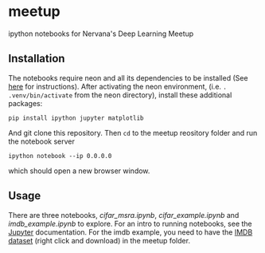 # meetup
ipython notebooks for Nervana's Deep Learning Meetup

## Installation

The notebooks require neon and all its dependencies to be installed (See [here](http://neon.nervanasys.com/docs/latest/user_guide.html#installation) for instructions). After activating the neon environment, (i.e. `. .venv/bin/activate` from the neon directory), install these additional packages:

`pip install ipython jupyter matplotlib`

And git clone this repository. Then `cd` to the meetup reository folder and run the notebook server

`ipython notebook --ip 0.0.0.0`

which should open a new browser window. 

## Usage

There are three notebooks, *cifar_msra.ipynb*, *cifar_example.ipynb* and *imdb_example.ipynb* to explore. For an intro to running notebooks, see the [Jupyter](https://jupyter.org) documentation. For the imdb example, you need to have the [IMDB dataset](https://s3-us-west-1.amazonaws.com/nervana-meetup/labeledTrainData.tsv) (right click and download) in the meetup folder.
